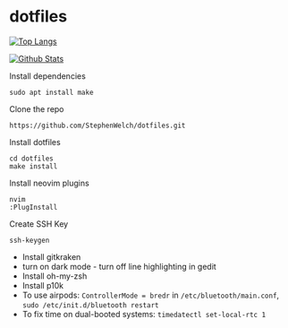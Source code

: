 # dotfiles
[![Top Langs](https://github-readme-stats.vercel.app/api/top-langs/?username=stephenwelch&count_private=true)](https://github.com/anuraghazra/github-readme-stats)

[![Github Stats](https://github-readme-stats.vercel.app/api?username=stephenwelch&count_private=true&show_icons=true&include_all_commits=true)](https://github.com/anuraghazra/github-readme-stats)

Install dependencies
```
sudo apt install make
```

Clone the repo
```
https://github.com/StephenWelch/dotfiles.git
```

Install dotfiles
```
cd dotfiles
make install
```

Install neovim plugins
```
nvim
:PlugInstall
```

Create SSH Key
```
ssh-keygen
```

- Install gitkraken
- turn on dark mode
		- turn off line highlighting in gedit
- Install oh-my-zsh
- Install p10k
- To use airpods: `ControllerMode = bredr` in `/etc/bluetooth/main.conf`, `sudo /etc/init.d/bluetooth restart`
- To fix time on dual-booted systems: `timedatectl set-local-rtc 1`
